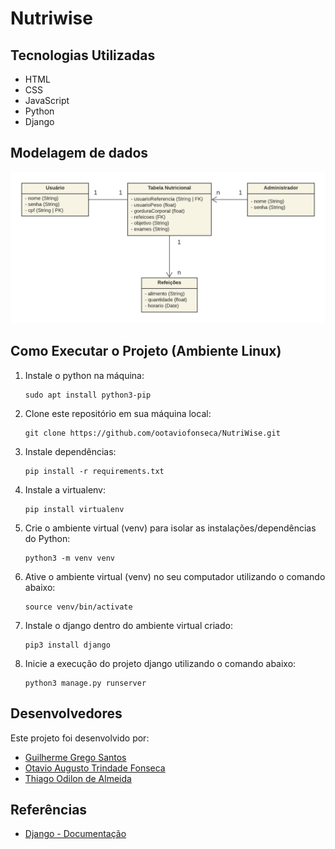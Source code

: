 # Nutriwise



## Tecnologias Utilizadas

- HTML
- CSS
- JavaScript
- Python
- Django


## Modelagem de dados

![Diagrama UML](/docs/NutriWise-Diagram.png)

## Como Executar o Projeto (Ambiente Linux)

1. Instale o python na máquina:

       sudo apt install python3-pip


2. Clone este repositório em sua máquina local:

       git clone https://github.com/ootaviofonseca/NutriWise.git


3. Instale dependências:

       pip install -r requirements.txt


3. Instale a virtualenv:

       pip install virtualenv

4. Crie o ambiente virtual (venv) para isolar as instalações/dependências do Python:

       python3 -m venv venv


5. Ative o ambiente virtual (venv) no seu computador utilizando o comando abaixo:

       source venv/bin/activate

6. Instale o django dentro do ambiente virtual criado:

       pip3 install django

7. Inicie a execução do projeto django utilizando o comando abaixo:

       python3 manage.py runserver
 

## Desenvolvedores

Este projeto foi desenvolvido por:

- [Guilherme Grego Santos](https://github.com/GregoSX)
- [Otavio Augusto Trindade Fonseca](https://github.com/ootaviofonseca)
- [Thiago Odilon de Almeida](https://github.com/teagoodilon)

## Referências

- [Django - Documentação](https://docs.djangoproject.com/en/5.0/)